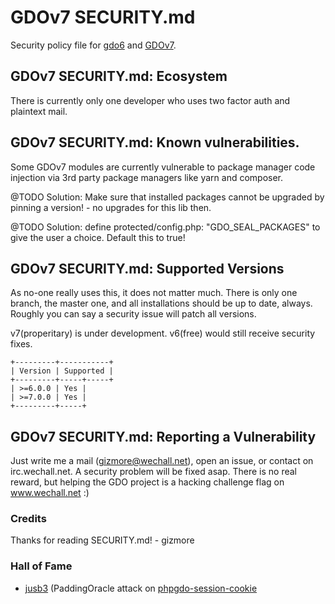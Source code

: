 # GDOv7 SECURITY.md

Security policy file for
[gdo6](https://github.com/gizmore/gdo6)
and
[GDOv7](https://github.com/gizmore/phpgdo).


## GDOv7 SECURITY.md: Ecosystem

There is currently only one developer who uses two factor auth and plaintext mail.


## GDOv7 SECURITY.md: Known vulnerabilities.

Some GDOv7 modules are currently vulnerable to package manager code injection via 3rd party package managers like yarn and composer.

@TODO Solution: Make sure that installed packages cannot be upgraded by pinning a version! - no upgrades for this lib then.

@TODO Solution: define protected/config.php:
"GDO_SEAL_PACKAGES" to give the user a choice.
Default this to true!


## GDOv7 SECURITY.md: Supported Versions

As no-one really uses this, it does not matter much.
There is only one branch, the master one, and all installations should be up to date, always.
Roughly you can say a security issue will patch all versions.

v7(properitary) is under development. v6(free) would still receive security fixes.

    +---------+-----------+
    | Version | Supported |
    +---------+-----+-----+
    | >=6.0.0 | Yes |
    | >=7.0.0 | Yes |
    +---------+-----+


## GDOv7 SECURITY.md: Reporting a Vulnerability

Just write me a mail (gizmore@wechall.net),
open an issue, or contact on irc.wechall.net.
A security problem will be fixed asap.
There is no real reward, but helping the GDO project is a hacking challenge flag on www.wechall.net :)


### Credits

Thanks for reading SECURITY.md!
    - gizmore


### Hall of Fame

 - [jusb3](https://www.wechall.net/profile/jusb3) (PaddingOracle attack on [phpgdo-session-cookie](https://github.com/gizmore/phpgdo-session-cookie)
 
 